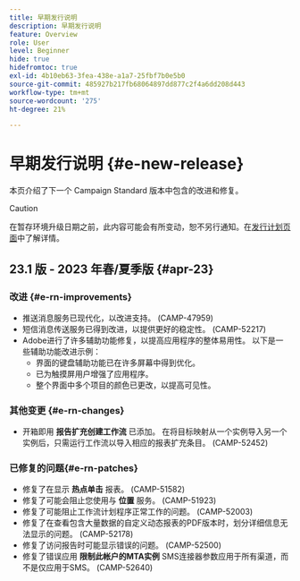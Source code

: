 ```yaml
---
title: 早期发行说明
description: 早期发行说明
feature: Overview
role: User
level: Beginner
hide: true
hidefromtoc: true
exl-id: 4b10eb63-3fea-438e-a1a7-25fbf7b0e5b0
source-git-commit: 485927b217fb68064897dd877c2f4a6dd208d443
workflow-type: tm+mt
source-wordcount: '275'
ht-degree: 21%

---
```



# 早期发行说明 {#e-new-release}

本页介绍了下一个 Campaign Standard 版本中包含的改进和修复。
>[!CAUTION]
>
> 在暂存环境升级日期之前，此内容可能会有所变动，恕不另行通知。在[发行计划页面](../../rn/using/release-planning.md)中了解详情。

## 23.1 版 - 2023 年春/夏季版 {#apr-23}

### 改进 {#e-rn-improvements}

* 推送消息服务已现代化，以改进支持。 (CAMP-47959)
* 短信消息传送服务已得到改进，以提供更好的稳定性。 (CAMP-52217)
* Adobe进行了许多辅助功能修复，以提高应用程序的整体易用性。 以下是一些辅助功能改进示例：
   * 界面的键盘辅助功能已在许多屏幕中得到优化。
   * 已为触摸屏用户增强了应用程序。
   * 整个界面中多个项目的颜色已更改，以提高可见性。

### 其他变更 {#e-rn-changes}

* 开箱即用 **报告扩充创建工作流** 已添加。 在将目标映射从一个实例导入另一个实例后，只需运行工作流以导入相应的报表扩充条目。 (CAMP-52452)

### 已修复的问题{#e-rn-patches}

* 修复了在显示 **热点单击** 报表。 (CAMP-51582)
* 修复了可能会阻止您使用与 **位置** 服务。 (CAMP-51923)
* 修复了可能阻止工作流计划程序正常工作的问题。 (CAMP-52003)
* 修复了在查看包含大量数据的自定义动态报表的PDF版本时，划分详细信息无法显示的问题。 (CAMP-52178)
* 修复了访问报告时可能显示错误的问题。 (CAMP-52500)
* 修复了错误应用 **限制此帐户的MTA实例** SMS连接器参数应用于所有渠道，而不是仅应用于SMS。 (CAMP-52640)
